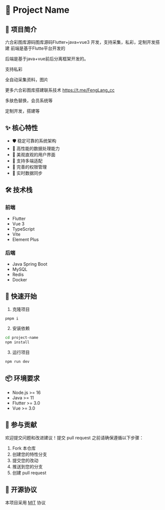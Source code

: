 # 🚀 Project Name

## 📝 项目简介
六合彩图库源码图库源码Flutter+java+vue3 开发，支持采集，私彩，定制开发搭建
前端是基于Flutte平台开发的

后端是基于java+vue前后分离框架开发的。

支持私彩

全自动采集资料，图片

更多六合彩图库搭建联系技术 https://t.me/FengLang_cc 

多肤色替换，会员系统等

定制开发，搭建等

## ✨ 核心特性
- 🛡️ 稳定可靠的系统架构
- 🎯 高性能的数据处理能力
- 🎨 美观直观的用户界面
- 📱 支持多端适配
- 🔐 完善的权限管理
- 🔄 实时数据同步

## 🛠️ 技术栈
### 前端
- Flutter
- Vue 3
- TypeScript
- Vite
- Element Plus

### 后端
- Java Spring Boot
- MySQL
- Redis
- Docker

## 🚀 快速开始
1. 克隆项目
```bash
pmpm i
```

2. 安装依赖
```bash
cd project-name
npm install
```

3. 运行项目
```bash
npm run dev
```

## 📦 环境要求
- Node.js >= 16
- Java >= 11
- Flutter >= 3.0
- Vue >= 3.0

## 🤝 参与贡献
欢迎提交问题和改进建议！提交 pull request 之前请确保遵循以下步骤：
1. Fork 本仓库
2. 创建您的特性分支
3. 提交您的改动
4. 推送到您的分支
5. 创建 pull request

## 📄 开源协议
本项目采用 [MIT](LICENSE) 协议
